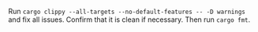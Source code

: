 Run `cargo clippy --all-targets --no-default-features -- -D warnings` and fix all issues. Confirm that it is clean if necessary. Then run `cargo fmt`.
